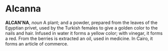 # Alcanna

**ALCAN'NA**, _noun_ A plant; and a powder, prepared from the leaves of the Egyptian privet, used by the Turkish females to give a golden color to the nails and hair. Infused in water it forms a yellow color; with vinegar, it forms a red. From the berries is extracted an oil, used in medicine. In Cairo, it forms an article of commerce.
